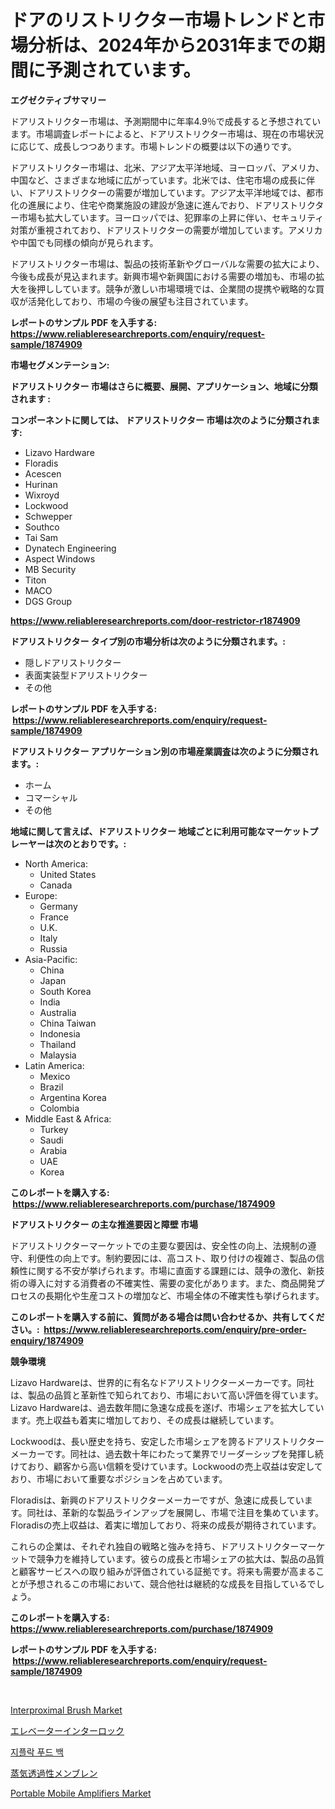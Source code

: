 <p><h1>ドアのリストリクター市場トレンドと市場分析は、2024年から2031年までの期間に予測されています。</h1></p><p><strong>エグゼクティブサマリー</strong></p>
<p><p>ドアリストリクター市場は、予測期間中に年率4.9％で成長すると予想されています。市場調査レポートによると、ドアリストリクター市場は、現在の市場状況に応じて、成長しつつあります。市場トレンドの概要は以下の通りです。</p><p>ドアリストリクター市場は、北米、アジア太平洋地域、ヨーロッパ、アメリカ、中国など、さまざまな地域に広がっています。北米では、住宅市場の成長に伴い、ドアリストリクターの需要が増加しています。アジア太平洋地域では、都市化の進展により、住宅や商業施設の建設が急速に進んでおり、ドアリストリクター市場も拡大しています。ヨーロッパでは、犯罪率の上昇に伴い、セキュリティ対策が重視されており、ドアリストリクターの需要が増加しています。アメリカや中国でも同様の傾向が見られます。</p><p>ドアリストリクター市場は、製品の技術革新やグローバルな需要の拡大により、今後も成長が見込まれます。新興市場や新興国における需要の増加も、市場の拡大を後押ししています。競争が激しい市場環境では、企業間の提携や戦略的な買収が活発化しており、市場の今後の展望も注目されています。</p></p>
<p><strong>レポートのサンプル PDF を入手する: <a href="https://www.reliableresearchreports.com/enquiry/request-sample/1874909">https://www.reliableresearchreports.com/enquiry/request-sample/1874909</a></strong></p>
<p><strong>市場セグメンテーション:</strong></p>
<p><strong> ドアリストリクター 市場はさらに概要、展開、アプリケーション、地域に分類されます :</strong></p>
<p><strong>コンポーネントに関しては、 ドアリストリクター 市場は次のように分類されます: &nbsp;</strong></p>
<p><ul><li>Lizavo Hardware</li><li>Floradis</li><li>Acescen</li><li>Hurinan</li><li>Wixroyd</li><li>Lockwood</li><li>Schwepper</li><li>Southco</li><li>Tai Sam</li><li>Dynatech Engineering</li><li>Aspect Windows</li><li>MB Security</li><li>Titon</li><li>MACO</li><li>DGS Group</li></ul></p>
<p><strong><a href="https://www.reliableresearchreports.com/door-restrictor-r1874909">https://www.reliableresearchreports.com/door-restrictor-r1874909</a></strong></p>
<p><strong> ドアリストリクター タイプ別の市場分析は次のように分類されます。:</strong></p>
<p><ul><li>隠しドアリストリクター</li><li>表面実装型ドアリストリクター</li><li>その他</li></ul></p>
<p><strong>レポートのサンプル PDF を入手する: &nbsp;<a href="https://www.reliableresearchreports.com/enquiry/request-sample/1874909">https://www.reliableresearchreports.com/enquiry/request-sample/1874909</a></strong></p>
<p><strong> ドアリストリクター アプリケーション別の市場産業調査は次のように分類されます。:</strong></p>
<p><ul><li>ホーム</li><li>コマーシャル</li><li>その他</li></ul></p>
<p><strong>地域に関して言えば、ドアリストリクター 地域ごとに利用可能なマーケットプレーヤーは次のとおりです。:</strong></p>
<p><ul>
    <li>
        North America:
        <ul>
            <li>United States</li>
            <li>Canada</li>
        </ul>
    </li>
    <li>
        Europe:
        <ul>
            <li>Germany</li>
            <li>France</li>
            <li>U.K.</li>
            <li>Italy</li>
            <li>Russia</li>
        </ul>
    </li>
    <li>
        Asia-Pacific:
        <ul>
            <li>China</li>
            <li>Japan</li>
            <li>South Korea</li>
            <li>India</li>
            <li>Australia</li>
            <li>China Taiwan</li>
            <li>Indonesia</li>
            <li>Thailand</li>
            <li>Malaysia</li>
        </ul>
    </li>
    <li>
        Latin America:
        <ul>
            <li>Mexico</li>
            <li>Brazil</li>
            <li>Argentina Korea</li>
            <li>Colombia</li>
        </ul>
    </li>
    <li>
        Middle East & Africa:
        <ul>
            <li>Turkey</li>
            <li>Saudi</li>
            <li>Arabia</li>
            <li>UAE</li>
            <li>Korea</li>
        </ul>
    </li>
    </ul></p>
<p><strong>このレポートを購入する: &nbsp;<a href="https://www.reliableresearchreports.com/purchase/1874909">https://www.reliableresearchreports.com/purchase/1874909</a></strong></p>
<p><strong>ドアリストリクター の主な推進要因と障壁 市場</strong></p>
<p><p>ドアリストリクターマーケットでの主要な要因は、安全性の向上、法規制の遵守、利便性の向上です。制約要因には、高コスト、取り付けの複雑さ、製品の信頼性に関する不安が挙げられます。市場に直面する課題には、競争の激化、新技術の導入に対する消費者の不確実性、需要の変化があります。また、商品開発プロセスの長期化や生産コストの増加など、市場全体の不確実性も挙げられます。</p></p>
<p><strong>このレポートを購入する前に、質問がある場合は問い合わせるか、共有してください。:&nbsp; <a href="https://www.reliableresearchreports.com/enquiry/pre-order-enquiry/1874909">https://www.reliableresearchreports.com/enquiry/pre-order-enquiry/1874909</a></strong></p>
<p><strong>競争環境</strong></p>
<p><p>Lizavo Hardwareは、世界的に有名なドアリストリクターメーカーです。同社は、製品の品質と革新性で知られており、市場において高い評価を得ています。Lizavo Hardwareは、過去数年間に急速な成長を遂げ、市場シェアを拡大しています。売上収益も着実に増加しており、その成長は継続しています。</p><p>Lockwoodは、長い歴史を持ち、安定した市場シェアを誇るドアリストリクターメーカーです。同社は、過去数十年にわたって業界でリーダーシップを発揮し続けており、顧客から高い信頼を受けています。Lockwoodの売上収益は安定しており、市場において重要なポジションを占めています。</p><p>Floradisは、新興のドアリストリクターメーカーですが、急速に成長しています。同社は、革新的な製品ラインアップを展開し、市場で注目を集めています。Floradisの売上収益は、着実に増加しており、将来の成長が期待されています。</p><p>これらの企業は、それぞれ独自の戦略と強みを持ち、ドアリストリクターマーケットで競争力を維持しています。彼らの成長と市場シェアの拡大は、製品の品質と顧客サービスへの取り組みが評価されている証拠です。将来も需要が高まることが予想されるこの市場において、競合他社は継続的な成長を目指しているでしょう。</p></p>
<p><strong>このレポートを購入する: &nbsp; <a href="https://www.reliableresearchreports.com/purchase/1874909">https://www.reliableresearchreports.com/purchase/1874909</a></strong></p>
<p><strong>レポートのサンプル PDF を入手する: &nbsp;<a href="https://www.reliableresearchreports.com/enquiry/request-sample/1874909">https://www.reliableresearchreports.com/enquiry/request-sample/1874909</a></strong><strong></strong></p>
<p>&nbsp;</p>
<p><p><a href="https://issuu.com/reportprime-2/docs/interproximal-brush-market-size-2030.pptx">Interproximal Brush Market</a></p><p><a href="https://github.com/RudyBoyer2017/Market-Research-Report-List-1/blob/main/923600373773.md">エレベーターインターロック</a></p><p><a href="https://github.com/durgin521/Market-Research-Report-List-1/blob/main/955468970182.md">지플락 푸드 백</a></p><p><a href="https://github.com/MosesSpinka1914/Market-Research-Report-List-1/blob/main/172736773772.md">蒸気透過性メンブレン</a></p><p><a href="https://github.com/seekum/Market-Research-Report-List-2/blob/main/portable-mobile-amplifiers-market.md">Portable Mobile Amplifiers Market</a></p></p>